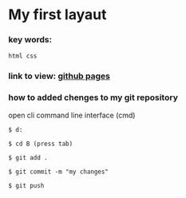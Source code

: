 # My first layaut
### key words:
	html css

### link to view: [github pages](https://aleksei-pobyvanets.github.io/My-first-maket/)

### how to added chenges to my git repository
open cli command line interface (cmd)

	$ d:

	$ cd В (press tab)

	$ git add .

	$ git commit -m "my changes"

	$ git push